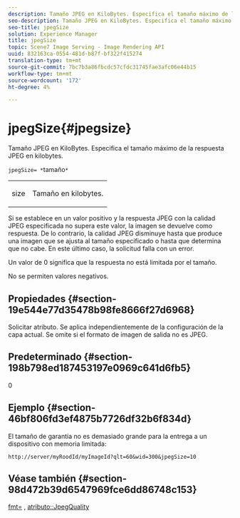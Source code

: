 ```yaml
---
description: Tamaño JPEG en KiloBytes. Especifica el tamaño máximo de la respuesta JPEG en kilobytes.
seo-description: Tamaño JPEG en KiloBytes. Especifica el tamaño máximo de la respuesta JPEG en kilobytes.
seo-title: jpegSize
solution: Experience Manager
title: jpegSize
topic: Scene7 Image Serving - Image Rendering API
uuid: 832163ca-0554-481d-b87f-bf322f415274
translation-type: tm+mt
source-git-commit: 7bc7b3a86fbcdc57cfdc31745fae3afc06e44b15
workflow-type: tm+mt
source-wordcount: '172'
ht-degree: 4%

---
```



# jpegSize{#jpegsize}

Tamaño JPEG en KiloBytes. Especifica el tamaño máximo de la respuesta JPEG en kilobytes.

`jpegSize= *`tamaño`*`

<table id="simpletable_EC2A8D8B65854B45B9CB184DA1069355"> 
 <tr class="strow"> 
  <td class="stentry"> <p><span class="codeph"> <span class="varname"> size</span></span> </p> </td> 
  <td class="stentry"> <p>Tamaño en kilobytes. </p></td> 
 </tr> 
</table>

Si se establece en un valor positivo y la respuesta JPEG con la calidad JPEG especificada no supera este valor, la imagen se devuelve como respuesta. De lo contrario, la calidad JPEG disminuye hasta que produce una imagen que se ajusta al tamaño especificado o hasta que determina que no cabe. En este último caso, la solicitud falla con un error.

Un valor de 0 significa que la respuesta no está limitada por el tamaño.

No se permiten valores negativos.

## Propiedades {#section-19e544e77d35478b98fe8666f27d6968}

Solicitar atributo. Se aplica independientemente de la configuración de la capa actual. Se omite si el formato de imagen de salida no es JPEG.

## Predeterminado {#section-198b798ed187453197e0969c641d6fb5}

0

## Ejemplo {#section-46bf806fd3ef4875b7726df32b6f834d}

El tamaño de garantía no es demasiado grande para la entrega a un dispositivo con memoria limitada:

`http://server/myRoodId/myImageId?qlt=60&wid=300&jpegSize=10`

## Véase también {#section-98d472b39d6547969fce6dd86748c153}

[fmt=](../../../../../is-api/http-ref/image-serving-api-ref/c-http-protocol-reference/c-command-reference/r-is-http-fmt.md#reference-cdf10043423b45ba9fe15157fb3ae37a) ,  [atributo::JpegQuality](../../../../../is-api/image-catalog/image-serving-api-ref/c-image-catalog-reference/c-attributes-reference/r-jpegquality.md#reference-4a879e7c46024c8a898a9fd226f9eb09)
